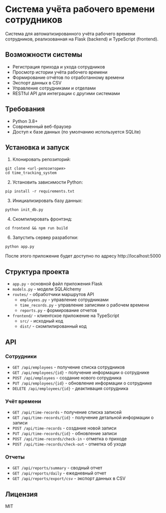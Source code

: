 # Система учёта рабочего времени сотрудников

Система для автоматизированного учёта рабочего времени сотрудников, реализованная на Flask (backend) и TypeScript (frontend).

## Возможности системы

- Регистрация прихода и ухода сотрудников
- Просмотр истории учёта рабочего времени
- Формирование отчётов по отработанному времени
- Экспорт данных в CSV
- Управление сотрудниками и отделами
- RESTful API для интеграции с другими системами

## Требования

- Python 3.8+
- Современный веб-браузер
- Доступ к базе данных (по умолчанию используется SQLite)

## Установка и запуск

1. Клонировать репозиторий:
```
git clone <url-репозитория>
cd time_tracking_system
```

2. Установить зависимости Python:
```
pip install -r requirements.txt
```

3. Инициализировать базу данных:
```
python init_db.py
```
4. Скомпилировать фронтэнд:
```
cd frontend && npm run build
```
6. Запустить сервер разработки:
```
python app.py
```

После этого приложение будет доступно по адресу http://localhost:5000

## Структура проекта

- `app.py` - основной файл приложения Flask
- `models.py` - модели SQLAlchemy
- `routes/` - обработчики маршрутов API
  - `employees.py` - управление сотрудниками
  - `time_records.py` - управление записями о рабочем времени
  - `reports.py` - формирование отчетов
- `frontend/` - клиентское приложение на TypeScript
  - `src/` - исходный код
  - `dist/` - скомпилированный код

## API

### Сотрудники

- `GET /api/employees` - получение списка сотрудников
- `GET /api/employees/{id}` - получение информации о сотруднике
- `POST /api/employees` - создание нового сотрудника
- `PUT /api/employees/{id}` - обновление информации о сотруднике
- `DELETE /api/employees/{id}` - деактивация сотрудника

### Учёт времени

- `GET /api/time-records` - получение списка записей
- `GET /api/time-records/{id}` - получение детальной информации о записи
- `POST /api/time-records` - создание новой записи
- `PUT /api/time-records/{id}` - обновление записи
- `POST /api/time-records/check-in` - отметка о приходе
- `POST /api/time-records/check-out` - отметка об уходе

### Отчеты

- `GET /api/reports/summary` - сводный отчет 
- `GET /api/reports/daily` - ежедневный отчет
- `GET /api/reports/export/csv` - экспорт данных в CSV

## Лицензия

MIT 

